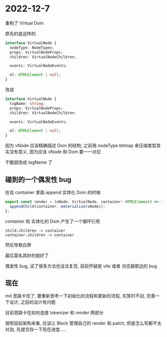 # 2022-12-7

重构了 Virtual Dom

原先的是这样的

```ts
interface VirtualNode {
  nodeType: NodeTypes;
  props: VirtualNodeProps;
  children: VirtualNodeChildren;

  events: VirtualNodeEvents;

  el: HTMLElement | null;
}
```

改成

```ts
interface VirtualNode {
  tagName: string;
  props: VirtualNodeProps;
  children: VirtualNodeChildren;

  events: VirtualNodeEvents;

  el: HTMLElement | null;
}
```

因为 vNode 应该精确描述 Dom 的结构, 之前用 nodeType bitmap 来压缩类型其实没有意义, 因为应该 vNode 和 Dom 要一一对应

干脆就改成 tagName 了

## 碰到的一个偶发性 bug

在往 container 里面 append 实体化 Dom 的时候

```ts
export const render = (vNode: VirtualNode, container: HTMLElement) => {
  appendChild(container, materialize(vNode));
};
```

container 和 实体化的 Dom 产生了一个循环引用

```text
child.children -> container
container.children -> container
```

然后导致白屏

最后莫名其妙的就好了

偶发性 bug, 试了很多方法也没法复现, 目前怀疑是 vite 或者 浏览器那边的 bug

## 现在

md 思路卡住了, 要重新思考一下初始化的流程和更新的流程, 先暂时不动, 完善一下设计, 之前的设计有问题

目前思路卡在如何连接 tokenizer 和 render 两部分

按照目前架构来看, 应该让 Block 管理自己的 render 和 patch, 但是怎么写都不太对劲, 先提交存一下现在进度.....
